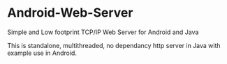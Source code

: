 # Android-Web-Server
Simple and Low footprint TCP/IP Web Server for Android and Java

This is standalone, multithreaded, no dependancy http server in Java with example use in Android.
